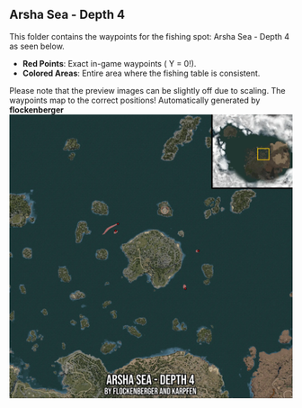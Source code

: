 ## Arsha Sea - Depth 4
This folder contains the waypoints for the fishing spot: Arsha Sea - Depth 4 as seen below.

- **Red Points**: Exact in-game waypoints ( Y = 0!).
- **Colored Areas**: Entire area where the fishing table is consistent.

Please note that the preview images can be slightly off due to scaling. The waypoints map to the correct positions!
Automatically generated by **flockenberger**
![preview_Arsha Sea - Depth 4](./Preview.webp)